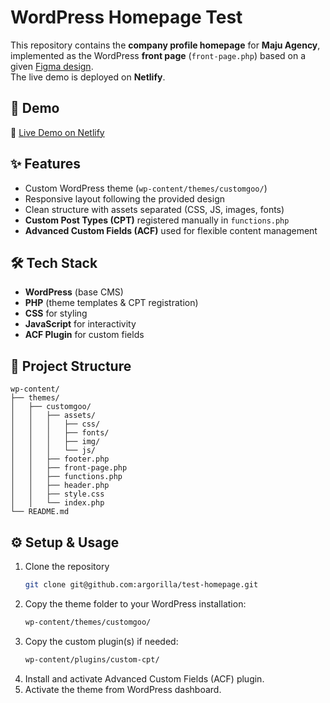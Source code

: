 # WordPress Homepage Test

This repository contains the **company profile homepage** for **Maju Agency**, implemented as the WordPress **front page** (`front-page.php`) based on a given [Figma design](https://www.figma.com/design/JRU7syeOq0e7hDd3corwP2/Test-File?node-id=1342-1740).  
The live demo is deployed on **Netlify**.

## 🚀 Demo
🔗 [Live Demo on Netlify](https://candid-douhua-22f3db.netlify.app/)

## ✨ Features
- Custom WordPress theme (`wp-content/themes/customgoo/`)
- Responsive layout following the provided design
- Clean structure with assets separated (CSS, JS, images, fonts)
- **Custom Post Types (CPT)** registered manually in `functions.php`
- **Advanced Custom Fields (ACF)** used for flexible content management

## 🛠️ Tech Stack
- **WordPress** (base CMS)
- **PHP** (theme templates & CPT registration)
- **CSS** for styling
- **JavaScript** for interactivity
- **ACF Plugin** for custom fields

## 📂 Project Structure
```
wp-content/
├── themes/
│   ├── customgoo/
│   │   ├── assets/
│   │   │   ├── css/
│   │   │   ├── fonts/
│   │   │   ├── img/
│   │   │   └── js/
│   │   ├── footer.php
│   │   ├── front-page.php
│   │   ├── functions.php
│   │   ├── header.php
│   │   ├── style.css
│   │   └── index.php
└── README.md
```

## ⚙️ Setup & Usage
1. Clone the repository
   ```bash
   git clone git@github.com:argorilla/test-homepage.git
2. Copy the theme folder to your WordPress installation:
    ```bash
   wp-content/themes/customgoo/
3. Copy the custom plugin(s) if needed:
    ```bash
    wp-content/plugins/custom-cpt/
4. Install and activate Advanced Custom Fields (ACF) plugin.
5. Activate the theme from WordPress dashboard.

